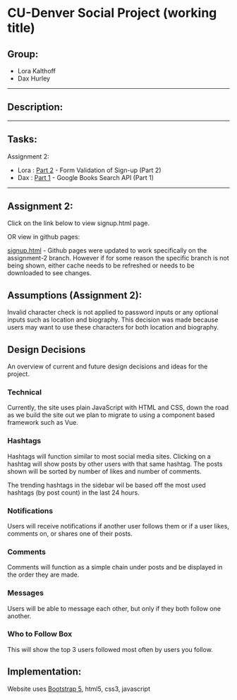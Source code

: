 # CU-Denver Social Project (working title)
## Group:
+ Lora Kalthoff
+ Dax Hurley
---
## Description:


---
## Tasks:
Assignment 2:
- Lora : [Part 2](https://github.com/LoraKalt/webapp_2021_project/tree/assignment-2) - Form Validation of Sign-up (Part 2)
- Dax : [Part 1](https://github.com/dax-orion/web_apps_assignment_2_p1) - Google Books Search API (Part 1)

---
## Assignment 2:
Click on the link below to view signup.html page.

OR view in github pages:

[signup.html](https://lorakalt.github.io/webapp_2021_project/signup.html) - Github pages were updated to work specifically on the assignment-2 branch. However if for some reason the specific branch is not being shown, either cache needs to be refreshed or needs to be downloaded to see changes. 


## Assumptions (Assignment 2):

Invalid character check is not applied to password inputs or any optional inputs such as location and biography. This decision was made because users may want to use these characters for both location and biography. 

## Design Decisions

An overview of current and future design decisions and ideas for the project.

### Technical

Currently, the site uses plain JavaScript with HTML and CSS, down the road as we build the site out we plan to migrate to using a component based framework such as Vue.
### Hashtags

Hashtags will function similar to most social media sites. Clicking on a hashtag will show posts by other users with that same hashtag. The posts shown will be sorted by number of likes and number of comments.

The trending hashtags in the sidebar wil be based off the most used hashtags (by post count) in the last 24 hours.

### Notifications

Users will receive notifications if another user follows them or if a user likes, comments on, or shares one of their posts.

### Comments

Comments will function as a simple chain under posts and be displayed in the order they are made.

### Messages

Users will be able to message each other, but only if they both follow one another.

### Who to Follow Box

This will show the top 3 users followed most often by users you follow.

## Implementation:
Website uses [Bootstrap 5](https://getbootstrap.com/), html5, css3, javascript

